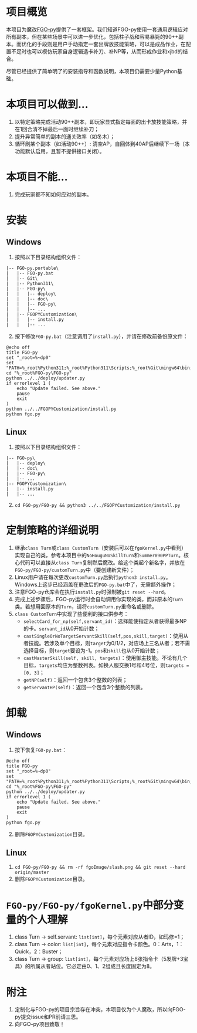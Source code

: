 # 项目概览
本项目为魔改[FGO-py](https://github.com/hgjazhgj/FGO-py)提供了一套框架。我们知道FGO-py使用一套通用逻辑应对所有副本，但在某些场景中可以进一步优化，包括柱子战和容易暴毙的90++副本。而优化的手段则是用户手动指定一套出牌放技能策略，可以是成品作业，在配置不足时也可以模仿玩家自身逻辑选卡补刀、补NP等，从而形成作业和xjbd的结合。

尽管已经提供了简单明了的安装指导和函数说明，本项目仍需要少量Python基础。

# 本项目可以做到...
1. 以特定策略完成活动90++副本，即玩家显式指定每面的出卡放技能策略，并在1回合清不掉最后一面时继续补刀；
2. 提升异常简单的副本的通关效率（如冬木）；
3. 循环刷某个副本（如活动90++）: 清空AP，自回体到40AP后继续下一场（本功能默认启用，且暂不提供接口关闭）。

# 本项目不能...
1. 完成玩家都不知如何应对的副本。

# 安装
## Windows
1. 按照以下目录结构组织文件：
```
|-- FGO-py.portable\
|   |-- FGO-py.bat
|   |-- Git\
|   |-- Python311\
|   |-- FGO-py\
|   |   |-- deploy\
|   |   |-- doc\
|   |   |-- FGO-py\
|   |   |-- ...
|   |-- FGOPYCustomization\
|   |   |-- install.py
|   |   |-- ...
```
2. 按下修改`FGO-py.bat`（注意调用了`install.py`），并请在修改前备份原文件：
```
@echo off
title FGO-py
set "_root=%~dp0"
set "PATH=%_root%Python311;%_root%Python311\Scripts;%_root%Git\mingw64\bin;%PATH%"
cd "%_root%FGO-py\FGO-py"
python ../../deploy/updater.py
if errorlevel 1 (
    echo "Update failed. See above."
    pause
    exit
)
python ../../FGOPYCustomization/install.py
python fgo.py
```
## Linux
1. 按照以下目录结构组织文件：
```
|-- FGO-py\
|   |-- deploy\
|   |-- doc\
|   |-- FGO-py\
|   |-- ...
|-- FGOPYCustomization\
|   |-- install.py
|   |-- ...
```
2. `cd FGO-py/FGO-py && python3 ../../FGOPYCustomization/install.py`

# 定制策略的详细说明
1. 继承`class Turn`或`class CustomTurn`（安装后可以在`fgoKernel.py`中看到）实现自己的类，参考本项目中的`NoHouguNoSkillTurn`和`Summer890PPTurn`。核心代码可以直接从`class Turn`复制然后魔改。给这个类起个新名字，并放在`FGO-py/FGO-py/customTurn.py`中（要创建新文件）；
2. Linux用户请在每次更改`customTurn.py`后执行`python3 install.py`。Windows上这步已经涵盖在更改后的`FGO-py.bat`中了，无需额外操作；
3. 注意FGO-py仓库会在执行`install.py`时强制被`git reset --hard`。
4. 完成上述步骤后，FGO-py运行时会自动调用你实现的类，而非原本的`Turn`类。若想用回原本的`Turn`，请将`customTurn.py`重命名或删除。
5. `class CustomTurn`中实现了些便利的接口供参考：
   - `selectCard_for_np(self,servant_id)`：选择能使指定从者获得最多NP的卡。`servant_id`从0开始计数；
   - `castSingleOrNoTargetServantSkill(self,pos,skill,target)`：使用从者技能。若涉及单个目标，则`target`为0/1/2，对应场上三名从者；若不需选择目标，则`target`要设为-1。`pos`和`skill`也从0开始计数；
   - `castMasterSkill(self, skill, targets)`：使用御主技能。不论有几个目标，`targets`均应为整数列表。如换人服交换1号和4号位，则`targets = [0, 3]`；
   - `getNP(self)`：返回一个包含3个整数的列表；
   - `getServantHP(self)`：返回一个包含3个整数的列表。

# 卸载
## Windows
1. 按下恢复`FGO-py.bat`：
```
@echo off
title FGO-py
set "_root=%~dp0"
set "PATH=%_root%Python311;%_root%Python311\Scripts;%_root%Git\mingw64\bin;%PATH%"
cd "%_root%FGO-py\FGO-py"
python ../../deploy/updater.py
if errorlevel 1 (
    echo "Update failed. See above."
    pause
    exit
)
python fgo.py
```
2. 删除`FGOPYCustomization`目录。
## Linux
1. `cd FGO-py/FGO-py && rm -rf fgoImage/slash.png && git reset --hard origin/master`
2. 删除`FGOPYCustomization`目录。

# `FGO-py/FGO-py/fgoKernel.py`中部分变量的个人理解
1. class Turn -> self.servant: `list[int]`，每个元素对应从者ID，如玛修=1； 
2. class Turn -> color: `list[int]`，每个元素对应指令卡颜色。0：Arts，1：Quick，2：Buster；
3. class Turn -> group: `list[int]`，每个元素对应场上8张指令卡（5发牌+3宝具）的所属从者站位。它必定由0、1、2组成且长度固定为8。

# 附注
1. 定制化与FGO-py的项目宗旨存在冲突，本项目仅为个人魔改，所以向FGO-py提交issue和PR前请三思。
2. 向FGO-py项目致敬！
